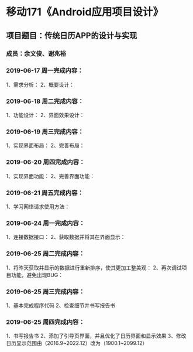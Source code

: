 # 移动171《Android应用项目设计》
## 项目题目：传统日历APP的设计与实现
### 成员：余文俊、谢兆裕

### 2019-06-17 周一完成内容：
1、需求分析：
2、概要设计：


### 2019-06-18 周二完成内容：
1、功能设计：
2、界面效果设计：


### 2019-06-19 周三完成内容：
1、实现界面布局：
2、完善布局：

### 2019-06-20 周四完成内容：
1、实现界面功能：
2、完善界面功能：

### 2019-06-21 周五完成内容：
1、学习网络请求使用方法：

### 2019-06-24 周一完成内容：
1、连接数据接口：
2、获取数据并将其在界面显示：

### 2019-06-25 周二完成内容：
1、将昨天获取并显示的数据进行重新排序，使其更加工整美观：
2、再次调试项目功能，避免出现BUG：

### 2019-06-25 周三完成内容：
1、基本完成程序代码
2、检查细节并书写报告书

### 2019-06-25 周四完成内容：
1、书写报告书
2、添加了引导页界面，并且优化了日历界面和显示效果
3、修改日历显示范围由（2016.9~2022.12）改为（1900.1~2099.12）


